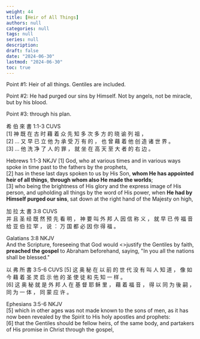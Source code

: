 ```yaml
---
weight: 44
title: [Heir of All Things]
authors: null
categories: null
tags: null
series: null
description: 
draft: false
date: "2024-06-30"
lastmod: "2024-06-30"
toc: true
---
```


<!--more-->

Point #1: Heir of all things. Gentiles are included.

Point #2: He had purged our sins by Himself. Not by angels, not be miracle, but by his blood.

Point #3: through his plan.

希 伯 來 書 1:1-3 CUVS  
[1] 神 既 在 古 时 藉 着 众 先 知 多 次 多 方 的 晓 谕 列 祖 ，   
[2] ... 又 早 已 立 他 为 承 受 万 有 的 ， 也 曾 藉 着 他 创 造 诸 世 界 。   
[3] ... 他 洗 净 了 人 的 罪 ， 就 坐 在 高 天 至 大 者 的 右 边 。  

Hebrews 1:1-3 NKJV
[1] God, who at various times and in various ways spoke in time past to the fathers by the prophets,   
[2] has in these last days spoken to us by His Son, <b>whom He has appointed heir of all things</b>, <b>through whom also He made the worlds</b>;   
[3] who being the brightness of His glory and the express image of His person, and upholding all things by the word of His power, when <b>He had by Himself purged our sins</b>, sat down at the right hand of the Majesty on high,


加 拉 太 書 3:8 CUVS  
并 且 圣 经 既 然 预 先 看 明 ， 神 要 叫 外 邦 人 因 信 称 义 ， 就 早 已 传 福 音 给 亚 伯 拉 罕 ， 说 ： 万 国 都 必 因 你 得 福 。

Galatians 3:8 NKJV  
And the Scripture, foreseeing that God would <>justify the Gentiles</b> by faith, <b>preached the gospel</b> to Abraham beforehand, saying, "In you all the nations shall be blessed."


以 弗 所 書 3:5-6 CUVS
[5] 这 奥 秘 在 以 前 的 世 代 没 有 叫 人 知 道 ， 像 如 今 藉 着 圣 灵 启 示 他 的 圣 使 徒 和 先 知 一 样 。   
[6] 这 奥 秘 就 是 外 邦 人 在 基 督 耶 稣 里 ， 藉 着 福 音 ， 得 以 同 为 後 嗣 ， 同 为 一 体 ， 同 蒙 应 许 。

Ephesians 3:5-6 NKJV  
[5] which in other ages was not made known to the sons of men, as it has now been revealed by the Spirit to His holy apostles and prophets:   
[6] that the Gentiles should be fellow heirs, of the same body, and partakers of His promise in Christ through the gospel,
